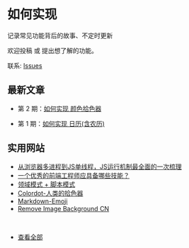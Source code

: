 # 如何实现
记录常见功能背后的故事、不定时更新

欢迎投稿 或 提出想了解的功能。 

联系: [Issues](https://github.com/angxuejian/how-to-achieve/issues)

## 最新文章

- 第 2 期：[如何实现 颜色拾色器](docs/HTA-2-201210.md)

- 第 1 期：[如何实现 日历(含农历)](docs/HTA-1-201210.md)

## 实用网站
- [从浏览器多进程到JS单线程，JS运行机制最全面的一次梳理](https://www.cnblogs.com/dailc/p/8325991.html)
- [一个优秀的前端工程师应具备哪些技能？](https://www.zhihu.com/question/26938237/answer/1490785839)
- [领域模式 + 脚本模式](https://www.zhihu.com/question/427434420/answer/1554392638)
- [Colordot-人类的拾色器](https://color.hailpixel.com/)
- [Markdown-Emoji](https://unicode.org/Public/emoji/13.0/emoji-sequences.txt)
- [Remove Image Background CN](https://www.remove.bg/zh)


<br>

- [查看全部](WebList.md)
